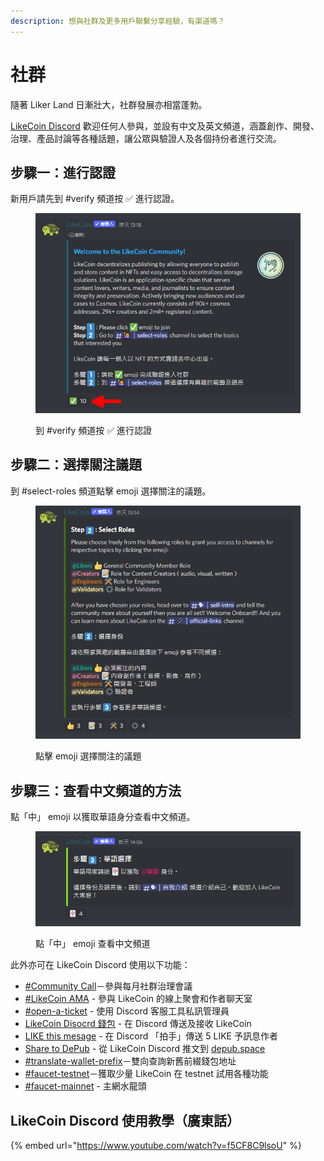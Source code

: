```yaml
---
description: 想與社群及更多用戶聯繫分享經驗，有渠道嗎？
---
```


# 社群

隨著 Liker Land 日漸壯大，社群發展亦相當蓬勃。

[LikeCoin Discord](http://discord.gg/likecoin) 歡迎任何人參與，並設有中文及英文頻道，涵蓋創作、開發、治理、產品討論等各種話題，讓公眾與驗證人及各個持份者進行交流。

## 步驟一：進行認證

新用戶請先到 #verify 頻道按 ✅ 進行認證。

<figure><img src="../../.gitbook/assets/discord 1.png" alt=""><figcaption><p>到 #verify 頻道按 ✅ 進行認證</p></figcaption></figure>

## 步驟二：選擇關注議題

到 #select-roles 頻道點擊 emoji 選擇關注的議題。

<figure><img src="../../.gitbook/assets/discord 2.png" alt=""><figcaption><p>點擊 emoji 選擇關注的議題</p></figcaption></figure>

## 步驟三：查看中文頻道的方法

點「中」 emoji 以獲取華語身分查看中文頻道。

<figure><img src="../../.gitbook/assets/discord 3.png" alt=""><figcaption><p>點「中」 emoji 查看中文頻道</p></figcaption></figure>

此外亦可在 LikeCoin Discord 使用以下功能：

* [#Community Call](community-call.md)－參與每月社群治理會議
* [#LikeCoin AMA](likecoin-ama.md) - 參與 LikeCoin 的線上聚會和作者聊天室
* [#open-a-ticket](open-a-ticket.md) - 使用 Discord 客服工具私訊管理員
* [LikeCoin Disocrd 錢包](discord-wallet.md) - 在 Discord 傳送及接收 LikeCoin
* [LIKE this mesage](like-this-mesage.md) - 在 Discord 「拍手」傳送 5 LIKE 予訊息作者
* [Share to DePub](../../user-guide/depub.space/from-likecoin-discord-to-depub.space.md) - 從 LikeCoin Discord 推文到 [depub.space](https://depub.space/)
* [#translate-wallet-prefix](translate-wallet-prefix.md)－雙向查詢新舊前綴錢包地址
* [#faucet-testnet](faucet-test.md)－獲取少量 LikeCoin 在 testnet 試用各種功能
* [#faucet-mainnet](../faucet.md) - 主網水龍頭

## LikeCoin Discord 使用教學（廣東話）

{% embed url="https://www.youtube.com/watch?v=f5CF8C9lsoU" %}
